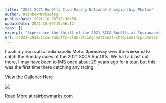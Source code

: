 ```yaml
---
title: "2021 SCCA RunOffs Club Racing National Championship Photos"
author: RainbowMarksBlog
publishDate: 2021-10-06T18:38:59
updateDate: 2021-10-06T19:56:12
tags: []
excerpt: "Experience the thrill of the 2021 SCCA RunOffs at Indianapolis Motor Speedway with a father-son duo. Check out the exciting race day galleries! Visit rainbowmarks.com for more."
url: /2021/2021-scca-runoffs-club-racing-national-championship-photos  # Use the generated URL with year
---
```

<p>I took my son out to Indianapolis Motor Speedway over the weekend to catch the Sunday races of the 2021 SCCA RunOffs. We had a blast out there, I may have been to IMS once about 29 years ago for a tour, but this was the first time there catching any racing.</p>  <p><a href="https://rainbowmarks.smugmug.com/2021-RunOffs">View the Galleries Here</a></p>  <p><img src="https://rainbowmarks.com/generated/img/posts/2021/2021RunOffs/RunOffs-1-800-8d3554126.jpg" srcset="https://rainbowmarks.com/generated/img/posts/2021/2021RunOffs/RunOffs-1-200-8d3554126.jpg 200w, https://rainbowmarks.com/generated/img/posts/2021/2021RunOffs/RunOffs-1-400-8d3554126.jpg 400w, https://rainbowmarks.com/generated/img/posts/2021/2021RunOffs/RunOffs-1-800-8d3554126.jpg 800w, https://rainbowmarks.com/generated/img/posts/2021/2021RunOffs/RunOffs-1-1600-8d3554126.jpg 1600w, https://rainbowmarks.com/generated/img/posts/2021/2021RunOffs/RunOffs-1-2000-8d3554126.jpg 2000w" /></p>  <a href="https://rainbowmarks.com/Events/2021/10/2021RunOffs">Read More at rainbowmarks.com</a>


